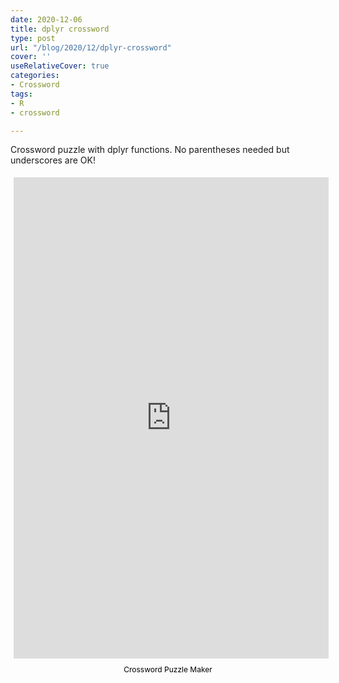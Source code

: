 ```yaml
---
date: 2020-12-06
title: dplyr crossword
type: post
url: "/blog/2020/12/dplyr-crossword"
cover: ''
useRelativeCover: true
categories:
- Crossword
tags:
- R
- crossword

---
```

Crossword puzzle with dplyr functions. No parentheses needed but underscores are OK!

<div style="margin:auto; display:flex; flex-direction:column; height:800px; max-width:800px"> <iframe border="0" src="https://crosswordlabs.com/embed/2020-12-03-569" style="flex:1; width:100%; padding:5px 0px 0 5px; border:0px solid black; "></iframe> <a target="_blank" style="align-self:center; font-size:12px; color:black; padding-top:10px; text-decoration:none;text-align:center" href="https://crosswordlabs.com">Crossword Puzzle Maker</a> </div>